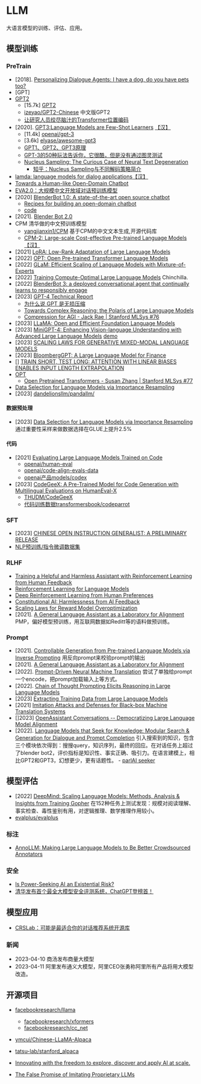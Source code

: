 # LLM
大语言模型的训练、评估、应用。
## 模型训练
### PreTrain

- [2018]. [Personalizing Dialogue Agents: I have a dog, do you have pets too?](https://arxiv.org/abs/1801.07243) 
- [GPT]
- [GPT2]()
  - [15.7k] [GPT2](https://github.com/openai/gpt-2)
  - [izeyao/GPT2-Chinese](https://github.com/Morizeyao/GPT2-Chinese) 中文版GPT2
  - [让研究人员绞尽脑汁的Transformer位置编码](https://kexue.fm/archives/8130)
- [2020]. [GPT3:Language Models are Few-Shot Learners](https://arxiv.org/pdf/2005.14165.pdf) [【汉】](https://zhuanlan.zhihu.com/p/200978538)
  - [11.4k] [openai/gpt-3](https://github.com/openai/gpt-3) 
  - [3.6k] [elyase/awesome-gpt3](https://github.com/elyase/awesome-gpt3)
  - [GPT1、GPT2、GPT3原理](https://blog.csdn.net/qq_41357569/article/details/121731981)
  - [GPT-3的50种玩法告诉你，它很酷，但是没有通过图灵测试](https://zhuanlan.zhihu.com/p/252851574)
  - [Nucleus Sampling: The Curious Case of Neural Text Degeneration](https://arxiv.org/abs/1904.09751)
    - [知乎：Nucleus Sampling与不同解码策略简介](https://zhuanlan.zhihu.com/p/442557114)
- [lamda: language models for dialog applications](https://arxiv.org/pdf/2201.08239.pdf)[【汉】](https://zhuanlan.zhihu.com/p/462022601)
- [Towards a Human-like Open-Domain Chatbot](https://arxiv.org/abs/2001.09977)
- [EVA2.0：大规模中文开放域对话预训练模型](https://blog.csdn.net/weixin_42001089/article/details/123595667)
- [2020] [BlenderBot 1.0: A state-of-the-art open source chatbot](https://ai.facebook.com/blog/state-of-the-art-open-source-chatbot/)
  - [Recipes for building an open-domain chatbot](https://arxiv.org/abs/2004.13637)
  - [code](https://parl.ai/projects/recipes/)
- [2021]. [Blender Bot 2.0](https://ai.facebook.com/blog/blender-bot-2-an-open-source-chatbot-that-builds-long-term-memory-and-searches-the-internet/)
- CPM 清华做的中文预训练模型
  - [yangjianxin1/CPM](https://github.com/yangjianxin1/CPM) 基于CPM的中文文本生成,开源代码库
  - [CPM-2: Large-scale Cost-effective Pre-trained Language Models](https://arxiv.org/pdf/2106.10715.pdf) [【汉】](https://blog.csdn.net/BAAIBeijing/article/details/118125026)
- [2021] [LoRA: Low-Rank Adaptation of Large Language Models](https://arxiv.org/abs/2106.09685)
- [2022] [OPT: Open Pre-trained Transformer Language Models](https://arxiv.org/pdf/2205.01068.pdf) 
- [2022] [GLaM: Efficient Scaling of Language Models with Mixture-of-Experts](https://arxiv.org/pdf/2112.06905.pdf)
- [2022] [Training Compute-Optimal Large Language Models](https://arxiv.org/pdf/2203.15556.pdf) Chinchilla.
- [2022] [BlenderBot 3: a deployed conversational agent that continually learns to responsibly engage](https://arxiv.org/pdf/2208.03188.pdf)
- [2023] [GPT-4 Technical Report](https://arxiv.org/pdf/2303.08774.pdf)
  - [为什么说 GPT 是无损压缩](https://bigeagle.me/2023/03/llm-is-compression/)
  - [Towards Complex Reasoning: the Polaris of Large Language Models](https://yaofu.notion.site/Towards-Complex-Reasoning-the-Polaris-of-Large-Language-Models-c2b4a51355b44764975f88e6a42d4e75)
  - [Compression for AGI - Jack Rae | Stanford MLSys #76](https://www.youtube.com/watch?v=dO4TPJkeaaU)
- [2023] [LLaMA: Open and Efficient Foundation Language Models](https://arxiv.org/abs/2302.13971)
- [2023] [MiniGPT-4: Enhancing Vision-language Understanding with Advanced Large Language Models](https://github.com/Vision-CAIR/MiniGPT-4)   [demo](https://minigpt-4.github.io/)
- [2023] [SCALING LAWS FOR GENERATIVE MIXED-MODAL LANGUAGE MODELS](https://arxiv.org/pdf/2301.03728.pdf)
- [2023] [BloombergGPT: A Large Language Model for Finance](https://arxiv.org/pdf/2303.17564.pdf)
- [] [TRAIN SHORT, TEST LONG: ATTENTION WITH LINEAR BIASES ENABLES INPUT LENGTH EXTRAPOLATION](https://arxiv.org/pdf/2108.12409.pdf)
- [OPT]()
  - [Open Pretrained Transformers - Susan Zhang | Stanford MLSys #77](https://www.youtube.com/watch?v=p9IxoSkvZ-M) 
- [Data Selection for Language Models via Importance Resampling](https://arxiv.org/abs/2302.03169)
- [2023] [dandelionsllm/pandallm/](https://github.com/dandelionsllm/pandallm/)



#### 数据预处理

- [2023] [Data Selection for Language Models via Importance Resampling](https://arxiv.org/abs/2302.03169) 通过重要性采样来做数据选择在GLUE上提升2.5%

#### 代码
- [2021] [Evaluating Large Language Models Trained on Code](https://arxiv.org/pdf/2107.03374.pdf)
  - [openai/human-eval](https://github.com/openai/human-eval)
  - [openai/code-align-evals-data](https://github.com/openai/code-align-evals-data)
  - [openai产品models/codex](https://platform.openai.com/docs/models/codex)
- [2023] [CodeGeeX: A Pre-Trained Model for Code Generation with Multilingual Evaluations on HumanEval-X](https://arxiv.org/abs/2303.17568)
  - [THUDM/CodeGeeX](https://github.com/THUDM/CodeGeeX)
  - [代码训练数据transformersbook/codeparrot](https://huggingface.co/datasets/transformersbook/codeparrot)


### SFT

- [2023] [CHINESE OPEN INSTRUCTION GENERALIST: A PRELIMINARY RELEASE](https://arxiv.org/pdf/2304.07987.pdf)
- [NLP预训练/指令微调数据集](https://github.com/CVI-SZU/Linly)

### RLHF

- [Training a Helpful and Harmless Assistant with Reinforcement Learning from Human Feedback](https://arxiv.org/abs/2204.05862)
- [Reinforcement Learning for Language Models](https://gist.github.com/yoavg/6bff0fecd65950898eba1bb321cfbd81)
- [Deep Reinforcement Learning from Human Preferences](https://proceedings.neurips.cc/paper/2017/file/d5e2c0adad503c91f91df240d0cd4e49-Paper.pdf)
- [Constitutional AI: Harmlessness from AI Feedback](https://arxiv.org/pdf/2212.08073.pdf)
- [Scaling Laws for Reward Model Overoptimization](https://arxiv.org/pdf/2210.10760.pdf)
- [2021]. [A General Language Assistant as a Laboratory for Alignment](https://arxiv.org/abs/2112.00861) PMP，偏好模型预训练，用互联网数据如Reditt等的语料做预训练。

### Prompt

- [2021]. [Controllable Generation from Pre-trained Language Models via Inverse Prompting](https://arxiv.org/pdf/2103.10685.pdf) 用反向prompt来校验prompt的输出
- [2021]. [A General Language Assistant as a Laboratory for Alignment](https://arxiv.org/abs/2112.00861) 
- [2022]. [Prompt-Driven Neural Machine Translation](https://aclanthology.org/2022.findings-acl.203.pdf) 尝试了单独给prompt一个encode，把prompt加载输入上等方式。
- [2022]. [Chain of Thought Prompting Elicits Reasoning in Large Language Models](https://arxiv.org/abs/2201.11903)
- [2023] [Extracting Training Data from Large Language Models](https://www.usenix.org/system/files/sec21-carlini-extracting.pdf)
- [2021] [Imitation Attacks and Defenses for Black-box Machine Translation Systems](https://arxiv.org/pdf/2004.15015.pdf)
- []2023] [OpenAssistant Conversations -- Democratizing Large Language Model Alignment](https://arxiv.org/abs/2304.07327)
- [2022]. [Language Models that Seek for Knowledge: Modular Search & Generation for Dialogue and Prompt Completion](https://arxiv.org/abs/2203.13224) 引入搜索到的知识，包含三个模块依次得到：搜搜query，知识序列，最终的回应。在对话任务上超过了blender bot2，评价指标是知识性、事实正确、吸引力。在语言建模上，相比GPT2和GPT3，幻想更少，更有话题性。
      - [parlAI seeker](https://github.com/MiniMax-AI/ParlAI/tree/main/projects/seeker)
## 模型评估

- [2022] [DeepMind: Scaling Language Models: Methods, Analysis & Insights from Training Gopher](https://arxiv.org/abs/2112.11446) 在152种任务上测试发现：规模对阅读理解、事实检查、毒性鉴别有用，对逻辑推理、数学推理作用较小。
- [evalplus/evalplus](https://github.com/evalplus/evalplus)

### 标注

- [AnnoLLM: Making Large Language Models to Be Better Crowdsourced Annotators](https://arxiv.org/abs/2303.16854)

### 安全

- [Is Power-Seeking AI an Existential Risk?](https://arxiv.org/pdf/2206.13353.pdf)
- [清华发布首个最全大模型安全评测系统，ChatGPT登榜首！
](https://mp.weixin.qq.com/s/8JtSl_tV4caZUyh1_Z6hdA)

## 模型应用
- [CRSLab：可能是最适合你的对话推荐系统开源库
](https://picture.iczhiku.com/weixin/message1610089596644.html)

### 新闻

- 2023-04-10 商汤发布商量大模型
- 2023-04-11 阿里发布通义大模型，阿里CEO张勇称阿里所有产品将用大模型改造。

## 开源项目

- [facebookresearch/llama](https://github.com/facebookresearch/llama)
  - [facebookresearch/xformers](https://github.com/facebookresearch/xformers)
  - [facebookresearch/cc_net](https://github.com/facebookresearch/cc_net)
- [ymcui/Chinese-LLaMA-Alpaca](https://github.com/ymcui/Chinese-LLaMA-Alpaca/tree/main)
- [tatsu-lab/stanford_alpaca](https://github.com/tatsu-lab/stanford_alpaca)


- [Innovating with the freedom to explore, discover and apply AI at scale.](https://ai.facebook.com/research/)
- [The False Promise of Imitating Proprietary LLMs](https://arxiv.org/pdf/2305.15717.pdf)